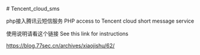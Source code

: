 ﻿﻿# Tencent_cloud_sms php接入腾讯云短信服务PHP access to Tencent cloud short message service使用说明请看这个链接See this link for instructionshttps://blog.77sec.cn/archives/xiaojishu/62/